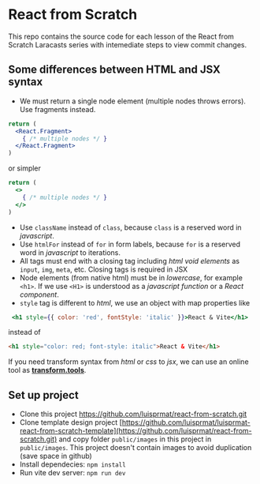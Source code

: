 # React from Scratch

This repo contains the source code for each lesson of the React from Scratch Laracasts series with intemediate steps to view commit changes.

## Some differences between HTML and JSX syntax

- We must return a single node element (multiple nodes throws errors). Use fragments instead.
```jsx
return (
  <React.Fragment>
    { /* multiple nodes */ }
  </React.Fragment>
)
```

or simpler

```jsx
return (
  <>
    { /* multiple nodes */ }
  </>
)
```
- Use `className` instead of `class`, because `class` is a reserved word in *javascript*.
- Use `htmlFor` instead of `for` in form labels, because `for` is a reserved word in *javascript* to iterations.
- All tags must end with a closing tag including *html void elements* as `input`, `img`, `meta`, etc. Closing tags is required in JSX
- Node elements (from native html) must be in *lowercase*, for example `<h1>`. If we use `<H1>` is understood as a *javascript function* or a *React component*.
- `style` tag is different to *html*, we use an object with map properties like
```jsx
 <h1 style={{ color: 'red', fontStyle: 'italic' }}>React & Vite</h1>
```
instead of
```html
<h1 style="color: red; font-style: italic">React & Vite</h1>
```
If you need transform syntax from *html* or *css* to *jsx*, we can use an online tool as [**transform.tools**](https://transform.tools).

## Set up project

- Clone this project https://github.com/luisprmat/react-from-scratch.git
- Clone template design project [https://github.com/luisprmat/luisprmat-react-from-scratch-template](https://github.com/luisprmat/react-from-scratch.git) and copy folder `public/images` in this project in `public/images`. This project doesn't contain images to avoid duplication (save space in github)
- Install dependecies: `npm install`
- Run vite dev server: `npm run dev` 